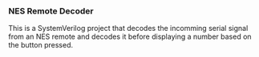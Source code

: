 ### NES Remote Decoder

This is a SystemVerilog project that decodes the incomming serial signal from an NES remote and decodes it before displaying a number based on the button pressed. 
